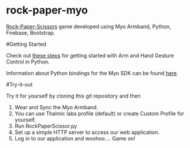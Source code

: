 # rock-paper-myo

[Rock-Paper-Scissors](https://en.wikipedia.org/wiki/Rock-paper-scissors) game developed using Myo Armband, Python, Firebase, Bootstrap.

#Getting Started

Check out [these steps](http://www.instructables.com/id/Myo-Armband-now-with-Python/) for getting started with Arm and Hand Gesture Control in Python.

Information about Python bindings for the Myo SDK can be found [here](https://github.com/NiklasRosenstein/myo-python).

#Try-it-out

Try it for yourself by cloning this git repository and then 

1. Wear and Sync the Myo Armband.
2. You can use Thalmic labs profile (default) or create Custom Profile for yourself.
2. Run RockPaperScissor.py
4. Set up a simple HTTP server to access our web application.
3. Log in to our application and woohoo.... Game on!
